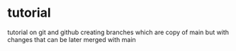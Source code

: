 # tutorial
tutorial on git and github
creating branches which are copy of main but with changes that can be later merged with main
